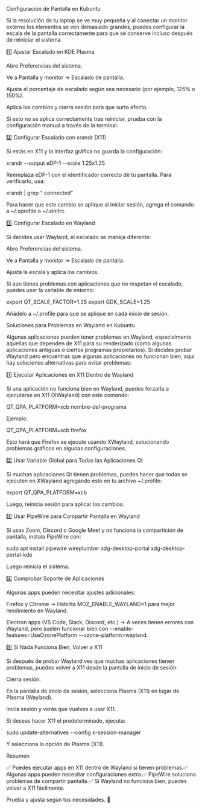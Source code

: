 Configuración de Pantalla en Kubuntu

Si la resolución de tu laptop se ve muy pequeña y al conectar un monitor externo los elementos se ven demasiado grandes, puedes configurar la escala de la pantalla correctamente para que se conserve incluso después de reiniciar el sistema.

1️⃣ Ajustar Escalado en KDE Plasma

Abre Preferencias del sistema.

Ve a Pantalla y monitor → Escalado de pantalla.

Ajusta el porcentaje de escalado según sea necesario (por ejemplo, 125% o 150%).

Aplica los cambios y cierra sesión para que surta efecto.

Si esto no se aplica correctamente tras reiniciar, prueba con la configuración manual a través de la terminal.

2️⃣ Configurar Escalado con xrandr (X11)

Si estás en X11 y la interfaz gráfica no guarda la configuración:

xrandr --output eDP-1 --scale 1.25x1.25

Reemplaza eDP-1 con el identificador correcto de tu pantalla. Para verificarlo, usa:

xrandr | grep " connected"

Para hacer que este cambio se aplique al iniciar sesión, agrega el comando a ~/.xprofile o ~/.xinitrc.

3️⃣ Configurar Escalado en Wayland

Si decides usar Wayland, el escalado se maneja diferente:

Abre Preferencias del sistema.

Ve a Pantalla y monitor → Escalado de pantalla.

Ajusta la escala y aplica los cambios.

Si aún tienes problemas con aplicaciones que no respetan el escalado, puedes usar la variable de entorno:

export QT_SCALE_FACTOR=1.25
export GDK_SCALE=1.25

Añádelo a ~/.profile para que se aplique en cada inicio de sesión.

Soluciones para Problemas en Wayland en Kubuntu

Algunas aplicaciones pueden tener problemas en Wayland, especialmente aquellas que dependen de X11 para su renderizado (como algunas aplicaciones antiguas o ciertos programas propietarios). Si decides probar Wayland pero encuentras que algunas aplicaciones no funcionan bien, aquí hay soluciones alternativas para evitar problemas:

1️⃣ Ejecutar Aplicaciones en X11 Dentro de Wayland

Si una aplicación no funciona bien en Wayland, puedes forzarla a ejecutarse en X11 (XWayland) con este comando:

QT_QPA_PLATFORM=xcb nombre-del-programa

Ejemplo:

QT_QPA_PLATFORM=xcb firefox

Esto hará que Firefox se ejecute usando XWayland, solucionando problemas gráficos en algunas configuraciones.

2️⃣ Usar Variable Global para Todas las Aplicaciones Qt

Si muchas aplicaciones Qt tienen problemas, puedes hacer que todas se ejecuten en XWayland agregando esto en tu archivo ~/.profile:

export QT_QPA_PLATFORM=xcb

Luego, reinicia sesión para aplicar los cambios.

3️⃣ Usar PipeWire para Compartir Pantalla en Wayland

Si usas Zoom, Discord o Google Meet y no funciona la compartición de pantalla, instala PipeWire con:

sudo apt install pipewire wireplumber xdg-desktop-portal xdg-desktop-portal-kde

Luego reinicia el sistema.

4️⃣ Comprobar Soporte de Aplicaciones

Algunas apps pueden necesitar ajustes adicionales:

Firefox y Chrome → Habilita MOZ_ENABLE_WAYLAND=1 para mejor rendimiento en Wayland.

Electron apps (VS Code, Slack, Discord, etc.) → A veces tienen errores con Wayland, pero suelen funcionar bien con --enable-features=UseOzonePlatform --ozone-platform=wayland.

5️⃣ Si Nada Funciona Bien, Volver a X11

Si después de probar Wayland ves que muchas aplicaciones tienen problemas, puedes volver a X11 desde la pantalla de inicio de sesión:

Cierra sesión.

En la pantalla de inicio de sesión, selecciona Plasma (X11) en lugar de Plasma (Wayland).

Inicia sesión y verás que vuelves a usar X11.

Si deseas hacer X11 el predeterminado, ejecuta:

sudo update-alternatives --config x-session-manager

Y selecciona la opción de Plasma (X11).

Resumen

✅ Puedes ejecutar apps en X11 dentro de Wayland si tienen problemas.✅ Algunas apps pueden necesitar configuraciones extra.✅ PipeWire soluciona problemas de compartir pantalla.✅ Si Wayland no funciona bien, puedes volver a X11 fácilmente.

Prueba y ajusta según tus necesidades. 🚀

